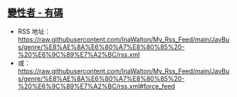 ## [變性者 - 有碼](https://www.javbus.com/genre/2g)
 - RSS 地址：https://raw.githubusercontent.com/InaWalton/My_Rss_Feed/main/JavBus/genre/%E8%AE%8A%E6%80%A7%E8%80%85%20-%20%E6%9C%89%E7%A2%BC/rss.xml
 - 或：https://raw.githubusercontent.com/InaWalton/My_Rss_Feed/main/JavBus/genre/%E8%AE%8A%E6%80%A7%E8%80%85%20-%20%E6%9C%89%E7%A2%BC/rss.xml#force_feed